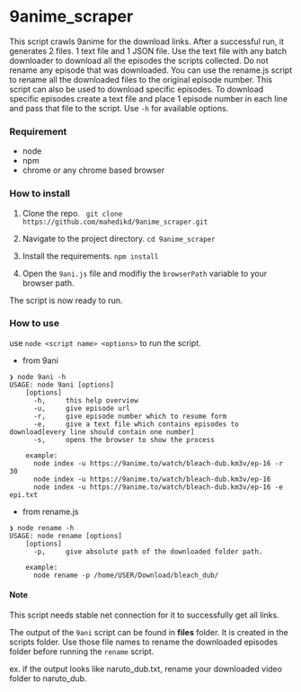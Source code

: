 # 9anime_scraper

This script crawls 9anime for the download links. After a successful run, it generates 2 files. 1 text file and 1 JSON file. Use the text file with any batch downloader to download all the episodes the scripts collected. Do not rename any episode that was downloaded. You can use the rename.js script to rename all the downloaded files to the original episode number. This script can also be used to download specific episodes. To download specific episodes create a text file and place 1 episode number in each line and pass that file to the script. Use `-h` for available options.

### Requirement

- node
- npm
- chrome or any chrome based browser

### How to install

1. Clone the repo.
   ` git clone https://github.com/mahedikd/9anime_scraper.git`

1. Navigate to the project directory.
   `cd 9anime_scraper`
1. Install the requirements.
   `npm install`
1. Open the `9ani.js` file and modifiy the `browserPath` variable to your browser path.

The script is now ready to run.

### How to use

use `node <script name> <options>` to run the script.

- from 9ani

```
❯ node 9ani -h
USAGE: node 9ani [options]
    [options]
      -h,     this help overview
      -u,     give episode url
      -r,     give episode number which to resume form
      -e,     give a text file which contains episodes to download[every line should contain one number]
      -s,     opens the browser to show the process

    example:
      node index -u https://9anime.to/watch/bleach-dub.km3v/ep-16 -r 30
      node index -u https://9anime.to/watch/bleach-dub.km3v/ep-16
      node index -u https://9anime.to/watch/bleach-dub.km3v/ep-16 -e epi.txt
```

- from rename.js

```
❯ node rename -h
USAGE: node rename [options]
    [options]
      -p,     give absolute path of the downloaded folder path.

    example:
      node rename -p /home/USER/Download/bleach_dub/
```

#### Note

This script needs stable net connection for it to successfully get all links.

The output of the `9ani` script can be found in **files** folder. It is created in the scripts folder. Use those file names to rename the downloaded episodes folder before running the `rename` script.

ex. if the output looks like naruto_dub.txt, rename your downloaded video folder to naruto_dub.
